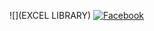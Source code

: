 ![](EXCEL LIBRARY)
[![Facebook](https://img.shields.io/badge/Facebook-1877F2?style=for-the-badge&logo=facebook&logoColor=white)](https://github.com/PHPOffice/PhpSpreadsheet.git)
